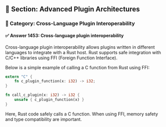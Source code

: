 ## 📘 Section: Advanced Plugin Architectures  
### 🔹 Category: Cross-Language Plugin Interoperability  
#### ✅ Answer 1453: Cross-language plugin interoperability

Cross-language plugin interoperability allows plugins written in different languages to integrate with a Rust host. Rust supports safe integration with C/C++ libraries using FFI (Foreign Function Interface).

Below is a simple example of calling a C function from Rust using FFI:

```rust
extern "C" {
    fn c_plugin_function(x: i32) -> i32;
}

fn call_c_plugin(x: i32) -> i32 {
    unsafe { c_plugin_function(x) }
}
```
Here, Rust code safely calls a C function. When using FFI, memory safety and type compatibility are important.
